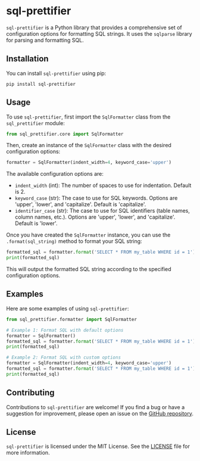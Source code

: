 # sql-prettifier

`sql-prettifier` is a Python library that provides a comprehensive set of configuration options for formatting SQL strings. It uses the `sqlparse` library for parsing and formatting SQL.

## Installation

You can install `sql-prettifier` using pip:

```shell
pip install sql-prettifier
```

## Usage

To use `sql-prettifier`, first import the `SqlFormatter` class from the `sql_prettifier` module:

```python
from sql_prettifier.core import SqlFormatter
```

Then, create an instance of the `SqlFormatter` class with the desired configuration options:

```python
formatter = SqlFormatter(indent_width=4, keyword_case='upper')
```

The available configuration options are:

- `indent_width` (int): The number of spaces to use for indentation. Default is 2.
- `keyword_case` (str): The case to use for SQL keywords. Options are 'upper', 'lower', and 'capitalize'. Default is 'capitalize'.
- `identifier_case` (str): The case to use for SQL identifiers (table names, column names, etc.). Options are 'upper', 'lower', and 'capitalize'. Default is 'lower'.

Once you have created the `SqlFormatter` instance, you can use the `.format(sql_string)` method to format your SQL string:

```python
formatted_sql = formatter.format('SELECT * FROM my_table WHERE id = 1')
print(formatted_sql)
```

This will output the formatted SQL string according to the specified configuration options.

## Examples

Here are some examples of using `sql-prettifier`:

```python
from sql_prettifier.formatter import SqlFormatter

# Example 1: Format SQL with default options
formatter = SqlFormatter()
formatted_sql = formatter.format('SELECT * FROM my_table WHERE id = 1')
print(formatted_sql)

# Example 2: Format SQL with custom options
formatter = SqlFormatter(indent_width=4, keyword_case='upper')
formatted_sql = formatter.format('SELECT * FROM my_table WHERE id = 1')
print(formatted_sql)
```

## Contributing

Contributions to `sql-prettifier` are welcome! If you find a bug or have a suggestion for improvement, please open an issue on the [GitHub repository](https://github.com/budaesandrei/sql-prettifier).

## License

`sql-prettifier` is licensed under the MIT License. See the [LICENSE](LICENSE) file for more information.